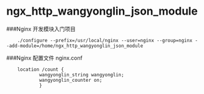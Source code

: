 # ngx_http_wangyonglin_json_module

###Nginx 开发模块入门项目
```
	./configure --prefix=/usr/local/nginx --user=nginx --group=nginx --add-module=/home/ngx_http_wangyonglin_json_module
```

###Nginx 配置文件 nginx.conf
```
	location /count {
			wangyonglin_string wangyonglin;
			wangyonglin_counter on;
			}
```


